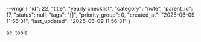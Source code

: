 --vmgr
{
  "id": 22,
  "title": "yearly checklist",
  "category": "note",
  "parent_id": 17,
  "status": null,
  "tags": "[]",
  "priority_group": 0,
  "created_at": "2025-06-09 11:56:31",
  "last_updated": "2025-06-09 11:56:31"
}

ac, tools